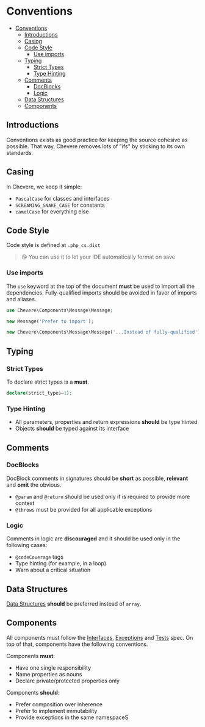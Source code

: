 # Conventions

- [Conventions](#conventions)
  - [Introductions](#introductions)
  - [Casing](#casing)
  - [Code Style](#code-style)
    - [Use imports](#use-imports)
  - [Typing](#typing)
    - [Strict Types](#strict-types)
    - [Type Hinting](#type-hinting)
  - [Comments](#comments)
    - [DocBlocks](#docblocks)
    - [Logic](#logic)
  - [Data Structures](#data-structures)
  - [Components](#components)

## Introductions

Conventions exists as good practice for keeping the source cohesive as possible. That way, Chevere removes lots of "ifs" by sticking to its own standards.

## Casing

In Chevere, we keep it simple:

* `PascalCase` for classes and interfaces
* `SCREAMING_SNAKE_CASE` for constants
* `camelCase` for everything else

## Code Style

Code style is defined at `.php_cs.dist`

> 😘 You can use it to let your IDE automatically format on save

### Use imports

The `use` keyword at the top of the document **must** be used to import all the dependencies. Fully-qualified imports should be avoided in favor of imports and aliases.

```php
use Chevere\Components\Message\Message;

new Message('Prefer to import');
```

```php
new Chevere\Components\Message\Message('...Instead of fully-qualified');
```

## Typing

### Strict Types

To declare strict types is a **must**.

```php
declare(strict_types=1);
```

### Type Hinting

* All parameters, properties and return expressions **should** be type hinted
* Objects **should** be typed against its interface

## Comments

### DocBlocks

DocBlock comments in signatures should be **short** as possible, **relevant** and **omit** the obvious.

* `@param` and `@return` should be used only if is required to provide more context
* `@throws` must be provided for all applicable exceptions

### Logic

Comments in logic are **discouraged** and it should be used only in the following cases:

* `@codeCoverage` tags
* Type hinting (for example, in a loop)
* Warn about a critical situation

## Data Structures

[Data Structures](https://www.php.net/manual/en/book.ds.phps) **should** be preferred instead of `array`.

## Components

All components must follow the [Interfaces](./interfaces.md), [Exceptions](./exceptions.md) and [Tests](./tests.md) spec. On top of that, components have the following conventions.

Components **must**:

* Have one single responsibility
* Name properties as nouns
* Declare private/protected properties only

Components **should**:

* Prefer composition over inherence
* Prefer to implement immutability
* Provide exceptions in the same namespaceS